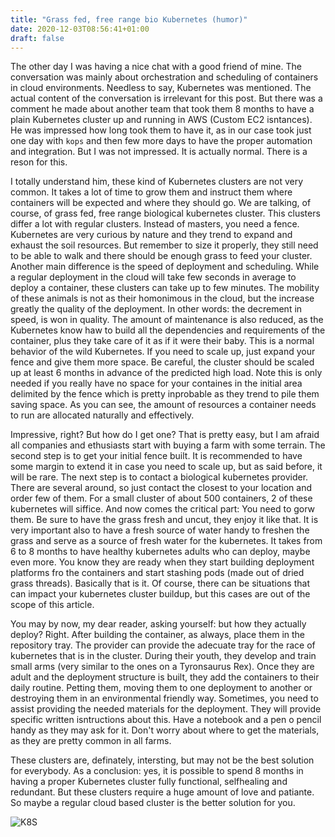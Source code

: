 ```yaml
---
title: "Grass fed, free range bio Kubernetes (humor)"
date: 2020-12-03T08:56:41+01:00
draft: false
---
```


The other day I was having a nice chat with a good friend of mine. The conversation was mainly about orchestration and scheduling of containers in cloud environments. Needless to say, Kubernetes was mentioned. The actual content of the conversation is irrelevant for this post. But there was a comment he made about another team that took them 8 months to have a plain Kubernetes cluster up and running in AWS (Custom EC2 isntances). He was impressed how long took them to have it, as in our case took just one day with `kops` and then few more days to have the proper automation and integration. But I was not impressed. It is actually normal. There is a reson for this.

I totally understand him, these kind of Kubernetes clusters are not very common. It takes a lot of time to grow them and instruct them where containers will be expected and where they should go. We are talking, of course, of grass fed, free range biological kubernetes cluster. This clusters differ a lot with regular clusters. Instead of masters, you need a fence. Kubernetes are very curious by nature and they trend to expand and exhaust the soil resources. But remember to size it properly, they still need to be able to walk and there should be enough grass to feed your cluster. Another main difference is the speed of deployment and scheduling. While a regular deployment in the cloud will take few seconds in average to deploy a container, these clusters can take up to few minutes. The mobility of these animals is not as their homonimous in the cloud, but the increase greatly the quality of the deployment. In other words: the decrement in speed, is won in quality. The amount of maintenance is also reduced, as the Kubernetes know haw to build all the dependencies and requirements of the container, plus they take care of it as if it were their baby. This is a normal behavior of the wild Kubernetes. If you need to scale up, just expand your fence and give them more space. Be careful, the cluster should be scaled up at least 6 months in advance of the predicted high load. Note this is only needed if you really have no space for your containes in the initial area delimited by the fence which is pretty inprobable as they trend to pile them saving space. As you can see, the amount of resources a container needs to run are allocated naturally and effectively.

Impressive, right? But how do I get one? That is pretty easy, but I am afraid all companies and ethusiasts start with buying a farm with some terrain. The second step is to get your initial fence built. It is recommended to have some margin to extend it in case you need to scale up, but as said before, it will be rare. The next step is to contact a biological kubernetes provider. There are several around, so just contact the closest to your location and order few of them. For a small cluster of about 500 containers, 2 of these kubernetes will siffice. And now comes the critical part: You need to gorw them. Be sure to have the grass fresh and uncut, they enjoy it like that. It is very important also to have a fresh source of water handy to freshen the grass and serve as a source of fresh water for the kubernetes. It takes from 6 to 8 months to have healthy kubernetes adults who can deploy, maybe even more. You know they are ready when they start building deployment platforms fro the containers and start stashing pods (made out of dried grass threads). Basically that is it. Of course, there can be situations that can impact your kubernetes cluster buildup, but this cases are out of the scope of this article.

You may by now, my dear reader, asking yourself: but how they actually deploy? Right. After building the container, as always, place them in the repository tray. The provider can provide the adecuate tray for the race of kubernetes that is in the cluster. During their youth, they develop and train small arms (very similar to the ones on a Tyronsaurus Rex). Once they are adult and the deployment structure is built, they add the containers to their daily routine. Petting them, moving them to one deployment to another or destroying them in an environmental friendly way. Sometimes, you need to assist providing the needed materials for the deployment. They will provide specific written isntructions about this. Have a notebook and a pen o pencil handy as they may ask for it. Don't worry about where to get the materials, as they are pretty common in all farms.

These clusters are, definately, intersting, but may not be the best solution for everybody. As a conclusion: yes, it is possible to spend 8 months in having a proper Kubernetes cluster fully functional, selfhealing and redundant. But these clusters require a huge amount of love and patiante. So maybe a regular cloud based cluster is the better solution for you.


![K8S](/img/kubernetes.png)
